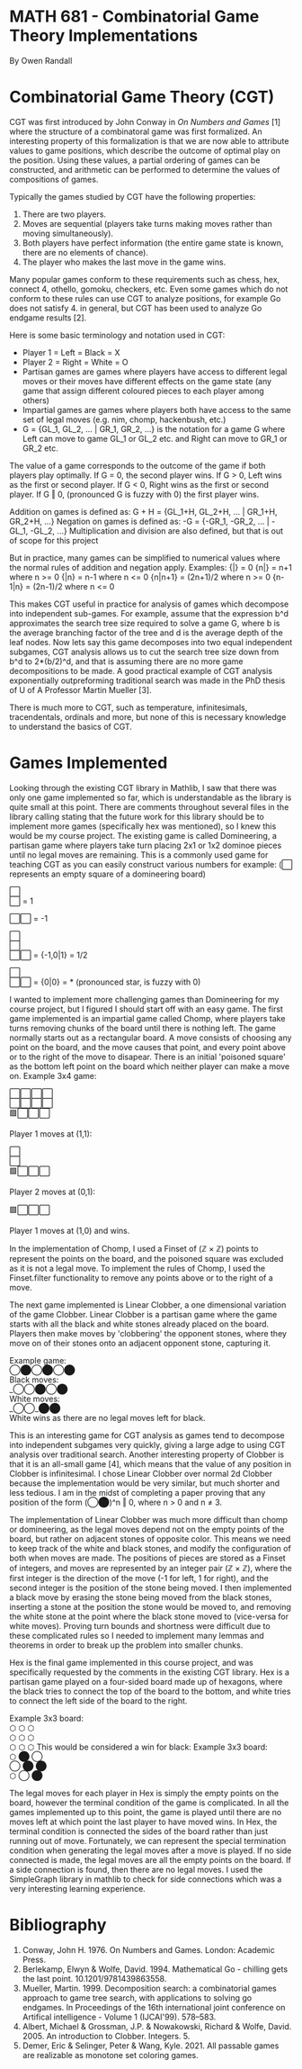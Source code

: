 # MATH 681 - Combinatorial Game Theory Implementations
By Owen Randall

# Combinatorial Game Theory (CGT)

CGT was first introduced by John Conway in *On Numbers and Games* [1] where the structure of a combinatoral game was first formalized. 
An interesting property of this formalization is that we are now able to attribute values to game positions, which describe the outcome of optimal play on the position.
Using these values, a partial ordering of games can be constructed, and arithmetic can be performed to determine the values of compositions of games.

Typically the games studied by CGT have the following properties:
1. There are two players.
2. Moves are sequential (players take turns making moves rather than moving simultaneously).
3. Both players have perfect information (the entire game state is known, there are no elements of chance).
4. The player who makes the last move in the game wins.

Many popular games conform to these requirements such as chess, hex, connect 4, othello, gomoku, checkers, etc.
Even some games which do not conform to these rules can use CGT to analyze positions, for example Go does not satisfy 4. in general, but CGT has been used to analyze Go endgame results [2].

Here is some basic terminology and notation used in CGT:
- Player 1 = Left = Black = X
- Player 2 = Right = White = O
- Partisan games are games where players have access to different legal moves or their moves have different effects on the game state (any game that assign different coloured pieces to each player among others)
- Impartial games are games where players both have access to the same set of legal moves (e.g. nim, chomp, hackenbush, etc.)
- G = {GL_1, GL_2, ... | GR_1, GR_2, ...} is the notation for a game G where Left can move to game GL_1 or GL_2 etc. and Right can move to GR_1 or GR_2 etc.

The value of a game corresponds to the outcome of the game if both players play optimally.
If G = 0, the second player wins.
If G > 0, Left wins as the first or second player.
If G < 0, Right wins as the first or second player.
If G ‖ 0, (pronounced G is fuzzy with 0) the first player wins.

Addition on games is defined as:
G + H = {GL_1+H, GL_2+H, ... | GR_1+H, GR_2+H, ...}
Negation on games is defined as:
-G = {-GR_1, -GR_2, ... | -GL_1, -GL_2, ...}
Multiplication and division are also defined, but that is out of scope for this project

But in practice, many games can be simplified to numerical values where the normal rules of addition and negation apply.
Examples:
{|} = 0
{n|} = n+1 where n >= 0
{|n} = n-1 where n <= 0
{n|n+1} = (2n+1)/2 where n >= 0
{n-1|n} = (2n-1)/2 where n <= 0

This makes CGT useful in practice for analysis of games which decompose into independent sub-games. 
For example, assume that the expression b^d approximates the search tree size required to solve a game G, where b is the average branching factor of the tree and d is the average depth of the leaf nodes.
Now lets say this game decomposes into two equal independent subgames, CGT analysis allows us to cut the search tree size down from b^d to 2*(b/2)^d, and that is assuming there are no more game decompositions to be made.
A good practical example of CGT analysis exponentially outpreforming traditional search was made in the PhD thesis of U of A Professor Martin Mueller [3].

There is much more to CGT, such as temperature, infinitesimals, tracendentals, ordinals and more, but none of this is necessary knowledge to understand the basics of CGT.

# Games Implemented

Looking through the existing CGT library in Mathlib, I saw that there was only one game implemented so far, which is understandable as the library is quite small at this point.
There are comments throughout several files in the library calling stating that the future work for this library should be to implement more games (specifically hex was mentioned), so I knew this would be my course project.
The existing game is called Domineering, a partisan game where players take turn placing 2x1 or 1x2 dominoe pieces until no legal moves are remaining.
This is a commonly used game for teaching CGT as you can easily construct various numbers for example:
(⬜ represents an empty square of a domineering board)

⬜\
⬜ = 1


⬜⬜ = -1


⬜\
⬜\
⬜⬜ = {-1,0|1} = 1/2


⬜\
⬜⬜ = {0|0} = * (pronounced star, is fuzzy with 0)

I wanted to implement more challenging games than Domineering for my course project, but I figured I should start off with an easy game.
The first game implemented is an impartial game called Chomp, where players take turns removing chunks of the board until there is nothing left.
The game normally starts out as a rectangular board.
A move consists of choosing any point on the board, and the move causes that point, and every point above or to the right of the move to disapear.
There is an initial 'poisoned square' as the bottom left point on the board which neither player can make a move on.
Example 3x4 game:


⬜⬜⬜⬜\
⬜⬜⬜⬜\
🟩⬜⬜⬜

Player 1 moves at (1,1):

⬜\
⬜\
🟩⬜⬜⬜


Player 2 moves at (0,1):

🟩⬜⬜⬜

Player 1 moves at (1,0) and wins.

In the implementation of Chomp, I used a Finset of (ℤ × ℤ) points to represent the points on the board, and the poisoned square was excluded as it is not a legal move.
To implement the rules of Chomp, I used the Finset.filter functionality to remove any points above or to the right of a move.

The next game implemented is Linear Clobber, a one dimensional variation of the game Clobber. Linear Clobber is a partisan game where the game starts with all the black and white stones already placed on the board.
Players then make moves by 'clobbering' the opponent stones, where they move on of their stones onto an adjacent opponent stone, capturing it.

Example game:\
◯⬤◯⬤◯⬤\
Black moves:\
\_◯◯⬤◯⬤\
White moves:\
\_◯◯\_⬤⬤\
White wins as there are no legal moves left for black.

This is an interesting game for CGT analysis as games tend to decompose into independent subgames very quickly, giving a large adge to using CGT analysis over traditional search.
Another interesting property of Clobber is that it is an all-small game [4], which means that the value of any position in Clobber is infinitesimal.
I chose Linear Clobber over normal 2d Clobber because the implementation would be very similar, but much shorter and less tedious.
I am in the midst of completing a paper proving that any position of the form (◯⬤)^n ‖ 0, where n > 0 and n ≠ 3.

The implementation of Linear Clobber was much more difficult than chomp or domineering, as the legal moves depend not on the empty points of the board, but rather on adjacent stones of opposite color.
This means we need to keep track of the white and black stones, and modify the configuration of both when moves are made.
The positions of pieces are stored as a Finset of integers, and moves are represented by an integer pair (ℤ × ℤ), where the first integer is the direction of the move (-1 for left, 1 for right), and the second integer is the position of the stone being moved.
I then implemented a black move by erasing the stone being moved from the black stones, inserting a stone at the position the stone would be moved to, and removing the white stone at the point where the black stone moved to (vice-versa for white moves).
Proving turn bounds and shortness were difficult due to these complicated rules so I needed to implement many lemmas and theorems in order to break up the problem into smaller chunks.

Hex is the final game implemented in this course project, and was specifically requested by the comments in the existing CGT library.
Hex is a partisan game played on a four-sided board made up of hexagons, where the black tries to connect the top of the board to the bottom, and white tries to connect the left side of the board to the right. 

Example 3x3 board:\
⬡ ⬡ ⬡\
 ⬡ ⬡ ⬡\
  ⬡ ⬡ ⬡
This would be considered a win for black:
Example 3x3 board:\
⬡ ⬤ ◯\
 ◯ ⬤ ⬤\
  ⬡ ◯ ⬤

The legal moves for each player in Hex is simply the empty points on the board, however the terminal condition of the game is complicated. In all the games implemented up to this point, the game is played until there are no moves left at which point the last player to have moved wins. In Hex, the terminal condition is connected the sides of the board rather than just running out of move. Fortunately, we can represent the special termination condition when generating the legal moves after a move is played. If no side connected is made, the legal moves are all the empty points on the board. If a side connection is found, then there are no legal moves. I used the SimpleGraph library in mathlib to check for side connections which was a very interesting learning experience.

# Bibliography

1. Conway, John H. 1976. On Numbers and Games. London: Academic Press.
2. Berlekamp, Elwyn & Wolfe, David. 1994. Mathematical Go - chilling gets the last point. 10.1201/9781439863558. 
3. Mueller, Martin. 1999. Decomposition search: a combinatorial games approach to game tree search, with applications to solving go endgames. In Proceedings of the 16th international joint conference on Artifical intelligence - Volume 1 (IJCAI'99). 578–583.
4. Albert, Michael & Grossman, J.P. & Nowakowski, Richard & Wolfe, David. 2005. An introduction to Clobber. Integers. 5. 
5. Demer, Eric & Selinger, Peter & Wang, Kyle. 2021. All passable games are realizable as monotone set coloring games.